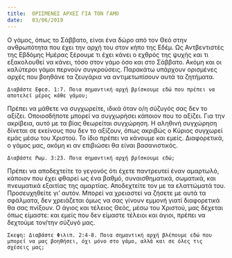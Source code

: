 ```yaml
---
title:  ΟΡΙΣΜΕΝΕΣ ΑΡΧΕΣ ΓΙΑ ΤΟΝ ΓΑΜΟ
date:   03/06/2019
---
```


Ο γάμος, όπως το Σάββατο, είναι ένα δώρο από τον Θεό στην ανθρωπότητα που έχει την αρχή του στον κήπο της Εδέμ. Ως Αντβεντιστές της Εβδόμης Ημέρας ξέρουμε τι έχει κάνει ο εχθρός της ψυχής και τι εξακολουθεί να κάνει, τόσο στον γάμο όσο και στο Σάββατο. Ακόμη και οι καλύτεροι γάμοι περνούν συγκρούσεις. Παρακάτω υπάρχουν ορισμένες αρχές που βοηθάνε τα ζευγάρια να αντιμετωπίσουν αυτά τα ζητήματα. 

`Διαβάστε Εφεσ. 1:7. Ποια σημαντική αρχή βρίσκουμε εδώ που πρέπει να αποτελεί μέρος κάθε γάμου;`

Πρέπει να μάθετε να συγχωρείτε, ιδικά όταν ο/η σύζυγός σας δεν το αξίζει. Οποιοσδήποτε μπορεί να συγχωρήσει κάποιον που το αξίζει. Για την ακρίβεια, αυτό με τα βίας θεωρείται συγχώρηση. Η αληθινή συγχώρηση δίνεται σε εκείνους που δεν το αξίζουν, όπως ακριβώς ο Κύριος συγχωρεί εμάς μέσω του Χριστού. Το ίδιο πρέπει να κάνουμε και εμείς. Διαφορετικά, ο γάμος μας, ακόμη κι αν επιβιώσει θα είναι βασανιστικός. 

`Διαβάστε Ρωμ. 3:23. Ποια σημαντική αρχή βρίσκουμε εδώ;`

Πρέπει να αποδεχτείτε το γεγονός ότι έχετε παντρευτεί έναν αμαρτωλό, κάποιον που έχει φθαρεί ως ένα βαθμό, συναισθηματικά, σωματικά, και πνευματικά εξαιτίας της αμαρτίας. Αποδεχτείτε τον με τα ελαττώματά του. Προσευχηθείτε γι’ αυτόν. Μπορεί να χρειαστεί να ζήσετε με αυτά τα σφάλματα, δεν χρειάζεται όμως να σας γίνουν εμμονή γιατί διαφορετικά θα σας πνίξουν. Ο άγιος και τέλειος Θεός, μέσω του Χριστού, μας δέχεται όπως είμαστε: και εμείς που δεν είμαστε τέλειοι και άγιοι, πρέπει να δεχτούμε τον/την σύζυγό μας. 

`Σκεψη: Διαβάστε Φιλιπ. 2:4-8. Ποια σημαντική αρχή βλέπουμε εδώ που μπορεί να μας βοηθήσει, όχι μόνο στο γάμο, αλλά και σε όλες τις σχέσεις μας;`
